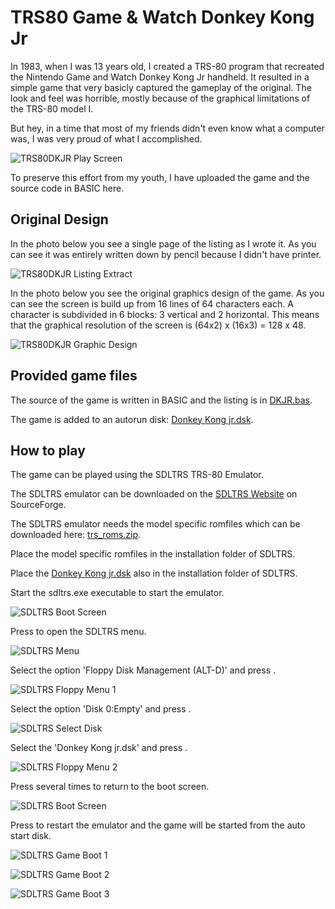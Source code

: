 # TRS80 Game & Watch Donkey Kong Jr
In 1983, when I was 13 years old, I created a TRS-80 program that recreated the Nintendo Game and Watch Donkey Kong Jr handheld. It resulted in a simple game that very basicly captured the gameplay of the original. The look and feel was horrible, mostly because of the graphical limitations of the TRS-80 model I. 

But hey, in a time that most of my friends didn't even know what a computer was, I was very proud of what I accomplished.

![TRS80DKJR Play Screen](https://github.com/PaulGoes/TRS80-Donkey-Kong-Jr/blob/main/Media/TRS80DKJR-play-screen.jpg)

To preserve this effort from my youth, I have uploaded the game and the source code in BASIC here.

## Original Design

In the photo below you see a single page of the listing as I wrote it. As you can see it was entirely written down by pencil because I didn't have printer.

![TRS80DKJR Listing Extract](https://github.com/PaulGoes/TRS80-Donkey-Kong-Jr/blob/main/Media/TRS80DKJR-listing-page-original.jpg)

In the photo below you see the original graphics design of the game. As you can see the screen is build up from 16 lines of 64 characters each. A character is subdivided in 6 blocks: 3 vertical and 2 horizontal. This means that the graphical resolution of the screen is (64x2) x (16x3) = 128 x 48.

![TRS80DKJR Graphic Design](https://github.com/PaulGoes/TRS80-Donkey-Kong-Jr/blob/main/Media/TRS80DKJR-graphics-design-original.jpg)

## Provided game files

The source of the game is written in BASIC and the listing is in [DKJR.bas](https://github.com/PaulGoes/TRS80-Donkey-Kong-Jr/blob/main/DKJR.bas).

The game is added to an autorun disk: [Donkey Kong jr.dsk](https://github.com/PaulGoes/TRS80-Donkey-Kong-Jr/blob/main/Donkey%20Kong%20jr.dsk).

## How to play

The game can be played using the SDLTRS TRS-80 Emulator.

The SDLTRS emulator can be downloaded on the [SDLTRS Website](https://sdltrs.sourceforge.net/) on SourceForge. 

The SDLTRS emulator needs the model specific romfiles which can be downloaded here: [trs_roms.zip](http://www.filfre.net/misc/trs_roms.zip). 

Place the model specific romfiles in the installation folder of SDLTRS.

Place the [Donkey Kong jr.dsk](https://github.com/PaulGoes/TRS80-Donkey-Kong-Jr/blob/main/Donkey%20Kong%20jr.dsk) also in the installation folder of SDLTRS.

Start the sdltrs.exe executable to start the emulator.

![SDLTRS Boot Screen](https://github.com/PaulGoes/TRS80-Donkey-Kong-Jr/blob/main/Media/SDLTRS%20boot%20screen.png)

Press <F7> to open the SDLTRS menu.

![SDLTRS Menu](https://github.com/PaulGoes/TRS80-Donkey-Kong-Jr/blob/main/Media/SDLTRS%20Menu.png)

Select the option 'Floppy Disk Management (ALT-D)' and press <Enter>.

![SDLTRS Floppy Menu 1](https://github.com/PaulGoes/TRS80-Donkey-Kong-Jr/blob/main/Media/SDLTRS%20Floppy%20Menu%201.png)

Select the option 'Disk 0:Empty' and press <Enter>.

![SDLTRS Select Disk](https://github.com/PaulGoes/TRS80-Donkey-Kong-Jr/blob/main/Media/SDLTRS%20Select%20Disk.png)

Select the 'Donkey Kong jr.dsk' and press <Enter>.

![SDLTRS Floppy Menu 2](https://github.com/PaulGoes/TRS80-Donkey-Kong-Jr/blob/main/Media/SDLTRS%20Floppy%20Menu%202.png)

Press <Esc> several times to return to the boot screen.

![SDLTRS Boot Screen](https://github.com/PaulGoes/TRS80-Donkey-Kong-Jr/blob/main/Media/SDLTRS%20boot%20screen.png)

Press <F10> to restart the emulator and the game will be started from the auto start disk.

![SDLTRS Game Boot 1](https://github.com/PaulGoes/TRS80-Donkey-Kong-Jr/blob/main/Media/SDLTRS%20game%20boot%201.png)

![SDLTRS Game Boot 2](https://github.com/PaulGoes/TRS80-Donkey-Kong-Jr/blob/main/Media/SDLTRS%20game%20boot%202.png)

![SDLTRS Game Boot 3](https://github.com/PaulGoes/TRS80-Donkey-Kong-Jr/blob/main/Media/SDLTRS%20game%20boot%203.png)




